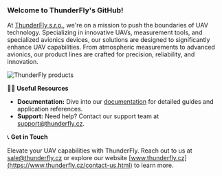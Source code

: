 ### Welcome to ThunderFly's GitHub!

At [ThunderFly s.r.o.](https://www.thunderfly.cz/), we're on a mission to push the boundaries of UAV technology. Specializing in innovative UAVs, measurement tools, and specialized avionics devices, our solutions are designed to significantly enhance UAV capabilities. From atmospheric measurements to advanced avionics, our product lines are crafted for precision, reliability, and innovation.

<!--
🌈 **Contribution Guidelines**

We're thrilled to have you on board! Whether you're a seasoned developer or just starting, there's a place for you here. Interested in contributing? Here's how you can get started:

- **Issue Reporting:** Found a bug or have a feature request? Post an issue to the relevant repository.
- **Code Contributions:** Want to contribute directly? Great! Check out our [Contributing Guide](#) for guidelines on how to submit a pull request.
- **Feedback:** Your feedback is valuable. Feel free to send us your thoughts on our tools or documentation.
-->

![ThunderFly products](/img/TF_mosaic.jpg)

👩‍💻 **Useful Resources**

- **Documentation:** Dive into our [documentation](https://docs.thunderfly.cz/) for detailed guides and application references.
- **Support:** Need help? Contact our support team at support@thunderfly.cz. <!-- or visit our [FAQ page](https://www.thunderfly.cz/faq).-->

📞 **Get in Touch**

Elevate your UAV capabilities with ThunderFly. Reach out to us at sale@thunderfly.cz or explore our website [www.thunderfly.cz](https://www.thunderfly.cz/contact-us.html) to learn more.
